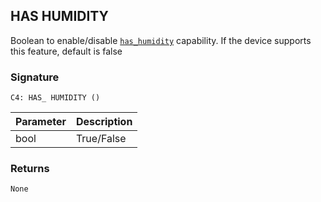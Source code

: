 ## HAS HUMIDITY

Boolean to enable/disable [`has_humidity`][1] capability. If the device supports this feature, default is false


### Signature

`C4: HAS_ HUMIDITY ()`


| Parameter | Description |
| --- | --- |
| bool | True/False |


### Returns

`None`

[1]:	https://control4.github.io/docs-driverworks-proxyprotocol/#thermostat-capabilities